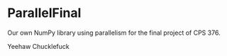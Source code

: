 # ParallelFinal
<p>Our own NumPy library using parallelism for the final project of CPS 376.</p>
<p>Yeehaw Chucklefuck</p>
